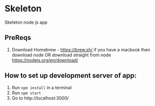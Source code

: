 # Skeleton
Skeleton node js app 

## PreReqs

1. Download Homebrew - https://brew.sh/ if you have a macbook then download node OR download straight from node https://nodejs.org/en/download/


## How to set up development server of app:

1. Run `npm install` in a terminal
2. Run `npm start`
3. Go to http://localhost:3000/
